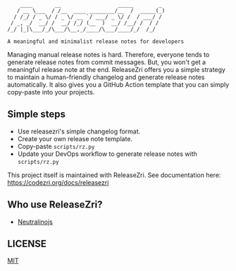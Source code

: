 ```
    ____       __                  _____        _
   / __ \___  / /__  ____ ________/__  /  _____(_)
  / /_/ / _ \/ / _ \/ __ `/ ___/ _ \/ /  / ___/ /
 / _, _/  __/ /  __/ /_/ (__  )  __/ /__/ /  / /
/_/ |_|\___/_/\___/\__,_/____/\___/____/_/  /_/

A meaningful and minimalist release notes for developers
```

Managing manual release notes is hard. Therefore, everyone tends to generate release notes from commit messages. But, you won't get a meaningful release note at the end. ReleaseZri offers you a simple strategy to maintain a human-friendly changelog and generate release notes automatically. It also gives you a GitHub Action template that you can simply copy-paste into your projects.

## Simple steps
- Use releasezri's simple changelog format.
- Create your own release note template.
- Copy-paste `scripts/rz.py`
- Update your DevOps workflow to generate release notes with `scripts/rz.py`

This project itself is maintained with ReleaseZri. See documentation here: https://codezri.org/docs/releasezri

## Who use ReleaseZri?
- [Neutralinojs](https://neutralino.js.org)

## LICENSE
[MIT](LICENSE)
